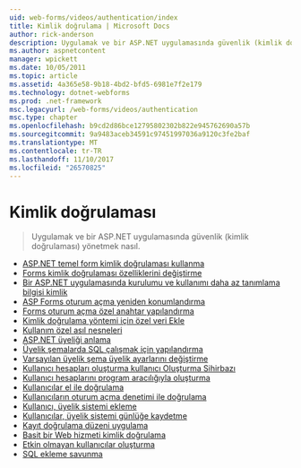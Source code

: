 ```yaml
---
uid: web-forms/videos/authentication/index
title: Kimlik doğrulama | Microsoft Docs
author: rick-anderson
description: Uygulamak ve bir ASP.NET uygulamasında güvenlik (kimlik doğrulaması) yönetmek nasıl.
ms.author: aspnetcontent
manager: wpickett
ms.date: 10/05/2011
ms.topic: article
ms.assetid: 4a365e58-9b18-4bd2-bfd5-6981e7f2e179
ms.technology: dotnet-webforms
ms.prod: .net-framework
msc.legacyurl: /web-forms/videos/authentication
msc.type: chapter
ms.openlocfilehash: b9cd2d86bce12795802302b822e945762690a57b
ms.sourcegitcommit: 9a9483aceb34591c97451997036a9120c3fe2baf
ms.translationtype: MT
ms.contentlocale: tr-TR
ms.lasthandoff: 11/10/2017
ms.locfileid: "26570825"
---
```

<a name="authentication"></a>Kimlik doğrulaması
====================
> Uygulamak ve bir ASP.NET uygulamasında güvenlik (kimlik doğrulaması) yönetmek nasıl.


- [ASP.NET temel form kimlik doğrulaması kullanma](using-basic-forms-authentication-in-aspnet.md)
- [Forms kimlik doğrulaması özelliklerini değiştirme](how-to-change-the-forms-authentication-properties.md)
- [Bir ASP.NET uygulamasında kurulumu ve kullanımı daha az tanımlama bilgisi kimlik](how-to-setup-and-use-cookie-less-authentication-in-an-aspnet-application.md)
- [ASP Forms oturum açma yeniden konumlandırma](asp-forms-login-relocation.md)
- [Forms oturum açma özel anahtar yapılandırma](forms-login-custom-key-configuration.md)
- [Kimlik doğrulama yöntemi için özel veri Ekle](add-custom-data-to-the-authentication-method.md)
- [Kullanım özel asıl nesneleri](use-custom-principal-objects.md)
- [ASP.NET üyeliği anlama](understanding-aspnet-memberships.md)
- [Üyelik şemalarda SQL çalışmak için yapılandırma](configuring-sql-to-work-with-membership-schemas.md)
- [Varsayılan üyelik şema üyelik ayarlarını değiştirme](changing-membership-settings-in-the-default-membership-schema.md)
- [Kullanıcı hesapları oluşturma kullanıcı Oluşturma Sihirbazı](creating-user-accounts-with-the-create-user-wizard.md)
- [Kullanıcı hesaplarını program aracılığıyla oluşturma](creating-user-accounts-programmatically.md)
- [Kullanıcılar el ile doğrulama](validating-users-manually.md)
- [Kullanıcıların oturum açma denetimi ile doğrulama](validating-users-with-the-login-control.md)
- [Kullanıcı, üyelik sistemi ekleme](adding-users-to-your-membership-system.md)
- [Kullanıcılar, üyelik sistemi günlüğe kaydetme](logging-users-into-your-membership-system.md)
- [Kayıt doğrulama düzeni uygulama](implement-the-registration-verification-pattern.md)
- [Basit bir Web hizmeti kimlik doğrulama](simple-web-service-authentication.md)
- [Etkin olmayan kullanıcılar oluşturma](creating-inactive-users.md)
- [SQL ekleme savunma](sql-injection-defense.md)
